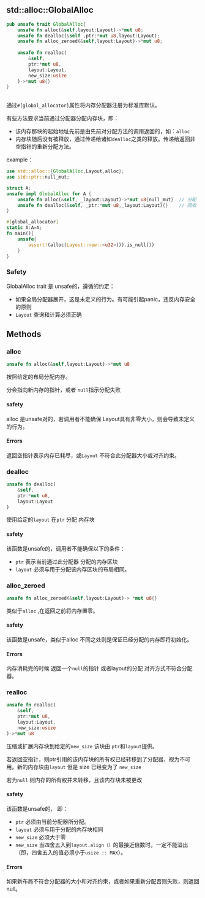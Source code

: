## std::alloc::GlobalAlloc

```rust
pub unsafe trait GlobalAlloc{
    unsafe fn alloc(&self,layout:Layout)->*mut u8;
    unsafe fn dealloc(&self ,ptr:*mut u8,layout:Layout);
	unsafe fn alloc_zeroed(&self,layout:Layout)->*mut u8;
    
    unsafe fn realloc(
    	&self,
        ptr:*mut u8,
        layout:Layout,
        new_size:usize
    )->*mut u8{}
}
 
```

通过`#[global_allocator]`属性将内存分配器注册为标准库默认。

有些方法要求当前通过分配器分配内存块，即：

- 该内存那块的起始地址先前是由先前对分配方法的调用返回的，如：`alloc`
- 内存块随后没有被释放，通过传递给诸如`dealloc`之类的释放。传递给返回非空指针的重新分配方法。

example：

```rust
use std::alloc::{GlobalAlloc,Layout,alloc};
use std::ptr::null_mut;

struct A;
unsafe impl GlobalAlloc for A {
    unsafe fn alloc(&self, _layout:Layout)->*mut u8{null_mut}  // 分配
    unsafe fn dealloc(&self, _ptr:*mut u8,_layout:Layout){}    // 回收
}

#[global_allocator]
static A:A=A;
fn main(){
    unsafe{
 		assert!(alloc(Layout::new::<u32>()).is_null())       
    }
}
```

### Safety

GlobalAlloc trait 是 unsafe的，遵循的约定：

- 如果全局分配器展开，这是未定义的行为。有可能引起panic，违反内存安全的原则
- `Layout`  查询和计算必须正确

## Methods

### alloc

```rust
unsafe fn alloc(&self,layout:Layout)->*mut u8
```

按照给定的布局分配内存。

分会指向新内存的指针，或者 `null`指示分配失败

#### safety

alloc 是unsafe对的，若调用者不能确保 Layout具有非零大小，则会导致未定义的行为。

#### Errors

返回空指针表示内存已耗尽，或`Layout` 不符合此分配器大小或对齐约束。

### dealloc

```rust
unsafe fn dealloc(
    &self,
    ptr:*mut u8,
    layout:Layout
)
```

使用给定的`layout` 在`ptr` 分配 内存块

#### safety

该函数是unsafe的，调用者不能确保以下的条件：

- `ptr` 表示当前通过此分配器 分配的内存区块
- `layout` 必须与用于分配该内存区块的布局相同。

### alloc_zeroed

```rust
unsafe fn alloc_zeroed(&self,layout:Layout)-> *mut u8{}
```

类似于`alloc` ,在返回之前将内存置零。

#### safety

该函数是unsafe，类似于alloc 不同之处则是保证已经分配的内存即将初始化。

#### Errors

内存消耗完的时候 返回一个`null`的指针 或者layout的分配 对齐方式不符合分配器。

### realloc

```rust
unsafe fn realloc(
	&self,
    ptr:*mut u8,
    layout:Layout,
    new_size:usize
)->*mut u8
```

压缩或扩展内存块到给定的`new_size`  该块由 `ptr`和`layout`提供。

若返回空指针，则ptr引用的该内存块的所有权已经转移到了分配器，视为不可用。新的内存块由`layout` 但是 size 已经变为了 `new_size`

若为`null` 则内存的所有权并未转移，且该内存块未被更改

#### safety

该函数是unsafe的， 即：

- `ptr` 必须由当前分配器所分配。
- `layout` 必须与用于分配的内存块相同
- `new_size` 必须大于零
- `new_size` 当四舍五入到`layout.align（）`的最接近倍数时，一定不能溢出（即，四舍五入的值必须小于`usize :: MAX`）。 

#### Errors

如果新布局不符合分配器的大小和对齐约束，或者如果重新分配否则失败，则返回null。















